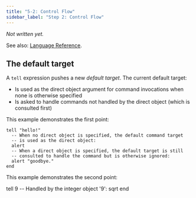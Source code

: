 ```yaml
---
title: "5-2: Control Flow"
sidebar_label: "Step 2: Control Flow"
---
```


_Not written yet._

See also: [Language Reference](/docs/ref/control-flow).

## The default target

A `tell` expression pushes a new _default target_. The current default target:

- Is used as the direct object argument for command invocations when none is otherwise specified
- Is asked to handle commands not handled by the direct object (which is consulted first)

This example demonstrates the first point:

```
tell "hello!"
  -- When no direct object is specified, the default command target
  -- is used as the direct object:
  alert
  -- When a direct object is specified, the default target is still
  -- consulted to handle the command but is otherwise ignored:
  alert "goodbye."
end
```

This example demonstrates the second point:


tell 9
  -- Handled by the integer object '9':
  sqrt
end
```

